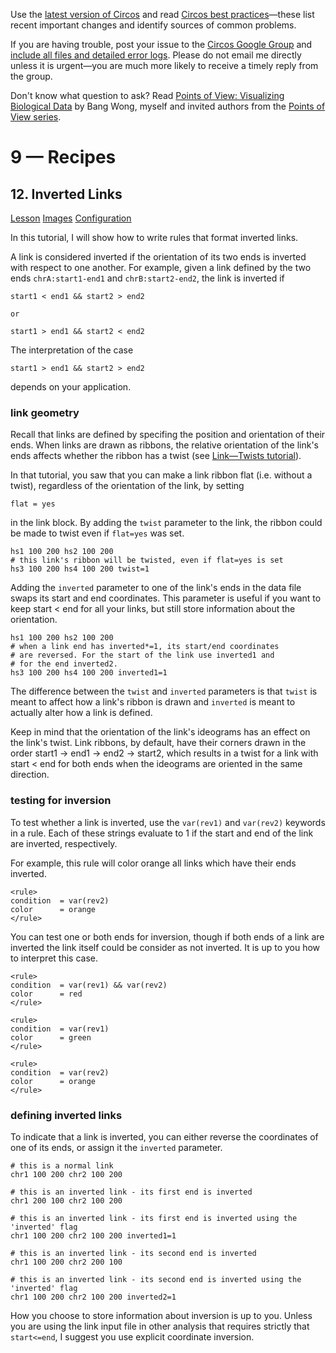 Use the [latest version of Circos](/software/download/circos/) and read
[Circos best
practices](/documentation/tutorials/reference/best_practices/)—these list
recent important changes and identify sources of common problems.

If you are having trouble, post your issue to the [Circos Google
Group](https://groups.google.com/group/circos-data-visualization) and [include
all files and detailed error logs](/support/support/). Please do not email me
directly unless it is urgent—you are much more likely to receive a timely
reply from the group.

Don't know what question to ask? Read [Points of View: Visualizing Biological
Data](https://www.nature.com/nmeth/journal/v9/n12/full/nmeth.2258.html) by
Bang Wong, myself and invited authors from the [Points of View
series](https://mk.bcgsc.ca/pointsofview).

# 9 — Recipes

## 12\. Inverted Links

[Lesson](/documentation/tutorials/recipes/inverted_links/lesson)
[Images](/documentation/tutorials/recipes/inverted_links/images)
[Configuration](/documentation/tutorials/recipes/inverted_links/configuration)

In this tutorial, I will show how to write rules that format inverted links.

A link is considered inverted if the orientation of its two ends is inverted
with respect to one another. For example, given a link defined by the two ends
`chrA:start1-end1` and `chrB:start2-end2`, the link is inverted if

    
    
    start1 < end1 && start2 > end2
    
    or
    
    start1 > end1 && start2 < end2
    

The interpretation of the case

    
    
    start1 > end1 && start2 > end2
    

depends on your application.

### link geometry

Recall that links are defined by specifing the position and orientation of
their ends. When links are drawn as ribbons, the relative orientation of the
link's ends affects whether the ribbon has a twist (see [Link—Twists
tutorial](//documentation/tutorials/links/twists)).

In that tutorial, you saw that you can make a link ribbon flat (i.e. without a
twist), regardless of the orientation of the link, by setting

    
    
    flat = yes
    

in the link block. By adding the `twist` parameter to the link, the ribbon
could be made to twist even if `flat=yes` was set.

    
    
    hs1 100 200 hs2 100 200
    # this link's ribbon will be twisted, even if flat=yes is set
    hs3 100 200 hs4 100 200 twist=1
    

Adding the `inverted` parameter to one of the link's ends in the data file
swaps its start and end coordinates. This parameter is useful if you want to
keep start < end for all your links, but still store information about the
orientation.

    
    
    hs1 100 200 hs2 100 200
    # when a link end has inverted*=1, its start/end coordinates
    # are reversed. For the start of the link use inverted1 and
    # for the end inverted2.
    hs3 100 200 hs4 100 200 inverted1=1
    

The difference between the `twist` and `inverted` parameters is that `twist`
is meant to affect how a link's ribbon is drawn and `inverted` is meant to
actually alter how a link is defined.

Keep in mind that the orientation of the link's ideograms has an effect on the
link's twist. Link ribbons, by default, have their corners drawn in the order
start1 -> end1 -> end2 -> start2, which results in a twist for a link with
start < end for both ends when the ideograms are oriented in the same
direction.

### testing for inversion

To test whether a link is inverted, use the `var(rev1)` and `var(rev2)`
keywords in a rule. Each of these strings evaluate to 1 if the start and end
of the link are inverted, respectively.

For example, this rule will color orange all links which have their ends
inverted.

    
    
    <rule>
    condition  = var(rev2)
    color      = orange
    </rule>
    

You can test one or both ends for inversion, though if both ends of a link are
inverted the link itself could be consider as not inverted. It is up to you
how to interpret this case.

    
    
    <rule>
    condition  = var(rev1) && var(rev2)
    color      = red
    </rule>
    
    <rule>
    condition  = var(rev1)
    color      = green
    </rule>
    
    <rule>
    condition  = var(rev2)
    color      = orange
    </rule>
    

### defining inverted links

To indicate that a link is inverted, you can either reverse the coordinates of
one of its ends, or assign it the `inverted` parameter.

    
    
    # this is a normal link
    chr1 100 200 chr2 100 200
    
    # this is an inverted link - its first end is inverted
    chr1 200 100 chr2 100 200
    
    # this is an inverted link - its first end is inverted using the 'inverted' flag
    chr1 100 200 chr2 100 200 inverted1=1
    
    # this is an inverted link - its second end is inverted
    chr1 100 200 chr2 200 100
    
    # this is an inverted link - its second end is inverted using the 'inverted' flag
    chr1 100 200 chr2 100 200 inverted2=1
    

How you choose to store information about inversion is up to you. Unless you
are using the link input file in other analysis that requires strictly that
`start<=end`, I suggest you use explicit coordinate inversion.


